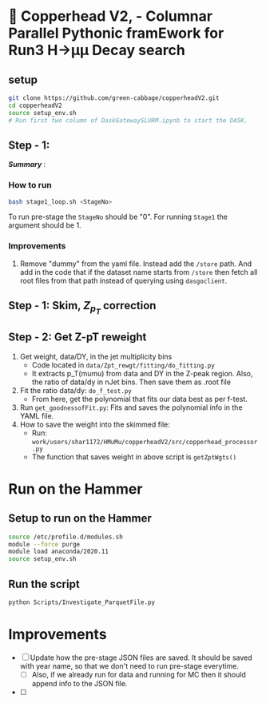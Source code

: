 # 🐍 Copperhead V2, - Columnar Parallel Pythonic framEwork for Run3 H&rarr;µµ Decay search

## setup

```bash
git clone https://github.com/green-cabbage/copperheadV2.git
cd copperheadV2
source setup_env.sh
# Run first two column of DaskGatewaySLURM.ipynb to start the DASK.
```

## Step - 1:

***Summary*** : 

### How to run

```bash
bash stage1_loop.sh <StageNo>
```

To run pre-stage the `StageNo` should be "0". For running `Stage1` the argument should be 1.

### Improvements

1. Remove "dummy" from the yaml file. Instead add the `/store` path. And add in the code that if the dataset name starts from `/store` then fetch all root files from that path instead of querying using `dasgoclient`.


## Step - 1: Skim, $Z_{p_T}$ correction


## Step - 2: Get Z-pT reweight

1. Get weight, data/DY, in the jet multiplicity bins
   * Code located in `data/Zpt_rewgt/fitting/do_fitting.py`
   * It extracts p_T(mumu) from data and DY in the Z-peak region. Also, the ratio of data/dy in nJet bins. Then save them as .root file
2. Fit the ratio data/dy: `do_f_test.py`
   * From here, get the polynomial that fits our data best as per f-test.
3. Run `get_goodnessofFit.py`: Fits and saves the polynomial info in the YAML file.
4. How to save the weight into the skimmed file:
   - Run: `work/users/shar1172/HMuMu/copperheadV2/src/copperhead_processor.py`
   - The function that saves weight in above script is `getZptWgts()`


# Run on the Hammer

## Setup to run on the Hammer

```bash
source /etc/profile.d/modules.sh
module --force purge
module load anaconda/2020.11
source setup_env.sh
```

## Run the script

```bash
python Scripts/Investigate_ParquetFile.py
```



# Improvements

- [ ] Update how the pre-stage JSON files are saved. It should be saved with year name, so that we don't need to run pre-stage everytime.
    - [ ] Also, if we already run for data and running for MC then it should append info to the JSON file.
- [ ] 


